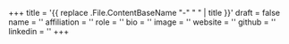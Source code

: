 +++
title = '{{ replace .File.ContentBaseName "-" " " | title }}'
draft = false
name = ''
affiliation = ''
role = ''
bio = ''
image = ''
website = ''
github = ''
linkedin = ''
+++
